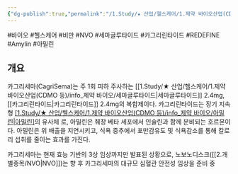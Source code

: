 ```yaml
---
{"dg-publish":true,"permalink":"/1.Study/★ 산업/헬스케어/1.제약 바이오산업(CDMO 등)/info_제약 바이오/카그리세마/","created":"2025-05-29T21:18:05.120+09:00","updated":"2025-06-26T17:45:30.647+09:00"}
---
```


#바이오 #헬스케어 #비만 #NVO #세마글루타이드 #카그리린타이드 #REDEFINE #Amylin #아밀린 


## 개요

카그리세마(CagriSema)는 주 1회 피하 주사하는 [[1.Study/★ 산업/헬스케어/1.제약 바이오산업(CDMO 등)/info_제약 바이오/세마글루타이드\|세마글루타이드]] 2.4mg, [[카그리린타이드\|카그리린타이드]] 2.4mg의 복합제이다. 카그리린타이드는 장기 지속형 [[1.Study/★ 산업/헬스케어/1.제약 바이오산업(CDMO 등)/info_제약 바이오/아밀린\|아밀린]](Amylin)의 유사체 로, 아밀린은 췌장 베타 세포에서 인슐린과 함께 분비되는 호르몬이다. 아밀린은 위 배출을 지연시키고, 식욕 중추에서 포만감유도 및 식욕감소를 통해 칼로리 섭취를 줄이는 효과를 가진다.

카그리세마는 현재 효능 기반의 3상 임상까지만 발표된 상황으로, 노보노디스크([[2.개별종목/NVO\|NVO]])는 향 후 카그리세마의 대규모 심혈관 안전성 임상을 준비 중